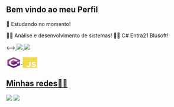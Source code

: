 ## Bem vindo ao meu Perfil ##



  🏫 Estudando no momento!
  
🧑‍🎓 Análise e desenvolvimento de sistemas!
🧑‍🎓 C# Entra21 Blusoft!
 
 
  <div>
  <-<a href="https://github.com/Felipejaci">->
  <img height="180em" src="https://github-readme-stats.vercel.app/api?username=Felipejaci&show_icons=true&theme=dracula&include_all_commits=true&count_private=true"/>
  <img height="180em" src="https://github-readme-stats.vercel.app/api/top-langs/?username=Felipejaci&layout=compact&langs_count=7&theme=dracula"/>
</div>
 
<div style="display: inline_block"><br>
  <img align="center" alt="Felipe-Csharp" height="30" width="40" src="https://raw.githubusercontent.com/devicons/devicon/master/icons/csharp/csharp-original.svg">
  <img align="center" alt="Felipe-Js" height="30" width="40" src="https://raw.githubusercontent.com/devicons/devicon/master/icons/javascript/javascript-plain.svg">
  
  </div>
  
  ##
  

   ## Minhas redes👨‍💻 ##
  <div>   
  <a href="https://www.instagram.com/felipe_aja" target="_blank"><img src="https://img.shields.io/badge/-Instagram-%23E4405F?style=for-the-badge&logo=instagram&logoColor=white" target="_blank"></a>
  <a href="https://www.linkedin.com/in/felipe-andrei-jacinto-873848215/" target="_blank"><img src="https://img.shields.io/badge/-LinkedIn-%230077B5?style=for-the-badge&logo=linkedin&logoColor=white" target="_blank"></a>
    
 
 
 
  </div>
 
